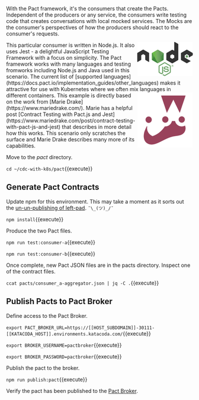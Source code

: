 With the Pact framework, it's the consumers that create the Pacts. Independent of the producers or any service, the consumers write testing code that creates conversations with local mocked services. The Mocks are the consumer's perspectives of how the producers should react to the consumer's requests.

<img align="right" src="./assets/nodejs.png" width="150">
This particular consumer is written in Node.js. It also uses Jest - a delightful JavaScript Testing Framework with a focus on simplicity. The Pact framework works with many languages and testing fromworks including Node.js and Java used in this scenario. The current list of [supported languages](https://docs.pact.io/implementation_guides/other_languages) makes it attractive for use with Kubernetes where we often mix languages in different containers.

<img align="right" src="./assets/jest.png" width="150">
This example is directly based on the work from [Marie Drake](https://www.mariedrake.com/). Marie has a helpful post [Contract Testing with Pact.js and Jest](https://www.mariedrake.com/post/contract-testing-with-pact-js-and-jest) that describes in more detail how this works. This scenario only scratches the surface and Marie Drake describes many more of its capabilities.

Move to the _pact_ directory.

`cd ~/cdc-with-k8s/pact`{{execute}}

## Generate Pact Contracts

Update npm for this environment. This may take a moment as it sorts out the [un-un-publishing of left-pad](https://www.theregister.com/2016/03/23/npm_left_pad_chaos/). `¯\_(ツ)_/¯`

`npm install`{{execute}}

Produce the two Pact files.

`npm run test:consumer-a`{{execute}}

`npm run test:consumer-b`{{execute}}

Once complete, new Pact JSON files are in the pacts directory. Inspect one of the contract files.

`ccat pacts/consumer_a-aggregator.json | jq -C .`{{execute}}

## Publish Pacts to Pact Broker

Define access to the Pact Broker.

`export PACT_BROKER_URL=https://[[HOST_SUBDOMAIN]]-30111-[[KATACODA_HOST]].environments.katacoda.com/`{{execute}}

`export BROKER_USERNAME=pactbroker`{{execute}}

`export BROKER_PASSWORD=pactbroker`{{execute}}

Publish the pact to the broker.

`npm run publish:pact`{{execute}}

Verify the pact has been published to the [Pact Broker](https://[[HOST_SUBDOMAIN]]-30111-[[KATACODA_HOST]].environments.katacoda.com/).
